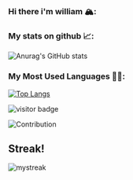 ### Hi there i'm william 🏔:


### My stats on github 📈:
![Anurag's GitHub stats](https://github-readme-stats.vercel.app/api?username=William6008101&show_icons=true&theme=radical)

### My Most Used Languages 🧑‍💻:
[![Top Langs](https://github-readme-stats.vercel.app/api/top-langs/?username=William60081011&layout=compact)](https://github.com/anuraghazra/github-readme-stats)


![visitor badge](https://visitor-badge.glitch.me/badge?page_id=William60081011.visitor-badge&left_color=red&right_color=green&left_text=Hello%20Visitors)

![Contribution](https://activity-graph.herokuapp.com/graph?username=ThisIsALegitUsername&theme=react-dark&hide_border=true&area=true)

## Streak!

<img src="https://github-readme-streak-stats.herokuapp.com/?user=ThisIsALegitUsername&theme=tokyonight" alt="mystreak"/>
